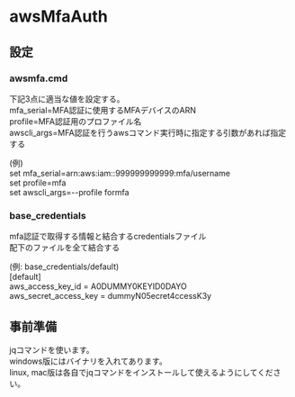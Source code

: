 # awsMfaAuth

## 設定

### awsmfa.cmd
下記3点に適当な値を設定する。<br>
mfa_serial=MFA認証に使用するMFAデバイスのARN<br>
profile=MFA認証用のプロファイル名<br>
awscli_args=MFA認証を行うawsコマンド実行時に指定する引数があれば指定する<br>

(例) <br>
set mfa_serial=arn:aws:iam::999999999999:mfa/username<br>
set profile=mfa<br>
set awscli_args=--profile formfa<br>


### base_credentials
mfa認証で取得する情報と結合するcredentialsファイル<br>
配下のファイルを全て結合する<br>

(例: base_credentials/default)<br>
[default]<br>
aws_access_key_id = A0DUMMY0KEYID0DAYO<br>
aws_secret_access_key = dummyN05ecret4ccessK3y<br>

## 事前準備
jqコマンドを使います。<br>
windows版にはバイナリを入れてあります。<br>
linux, mac版は各自でjqコマンドをインストールして使えるようにしてください。<br>
